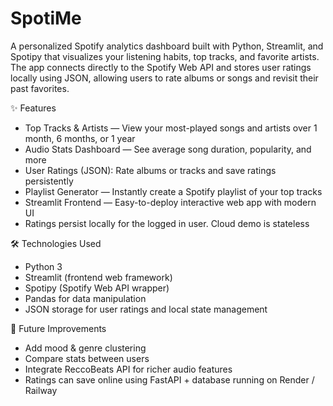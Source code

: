 # SpotiMe
A personalized Spotify analytics dashboard built with Python, Streamlit, and Spotipy that visualizes your listening habits, top tracks, and favorite artists.
The app connects directly to the Spotify Web API and stores user ratings locally using JSON, allowing users to rate albums or songs and revisit their past favorites.

✨ Features
- Top Tracks & Artists — View your most-played songs and artists over 1 month, 6 months, or 1 year
- Audio Stats Dashboard — See average song duration, popularity, and more
- User Ratings (JSON): Rate albums or tracks and save ratings persistently
- Playlist Generator — Instantly create a Spotify playlist of your top tracks
- Streamlit Frontend — Easy-to-deploy interactive web app with modern UI
- Ratings persist locally for the logged in user. Cloud demo is stateless

🛠️ Technologies Used
- Python 3
- Streamlit (frontend web framework)
- Spotipy (Spotify Web API wrapper)
- Pandas for data manipulation
- JSON storage for user ratings and local state management

🚀 Future Improvements
- Add mood & genre clustering
- Compare stats between users
- Integrate ReccoBeats API for richer audio features
- Ratings can save online using FastAPI + database running on Render / Railway
